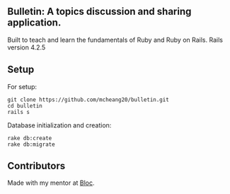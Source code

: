 ## Bulletin: A topics discussion and sharing application.  

Built to teach and learn the fundamentals of Ruby and Ruby on Rails.
Rails version 4.2.5

## Setup


For setup:
```
git clone https://github.com/mcheang20/bulletin.git
cd bulletin
rails s
```

Database initialization and creation:
```
rake db:create
rake db:migrate
```

## Contributors

 Made with my mentor at [Bloc](http://bloc.io).
